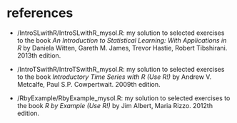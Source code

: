 # references

* /IntroSLwithR/IntroSLwithR_mysol.R:
    my solution to selected exercises to the book
    *An Introduction to Statistical Learning: With Applications in R* 
    by Daniela Witten, Gareth M. James, Trevor Hastie, Robert Tibshirani. 
    2013th edition.

* /IntroTSwithR/IntroTSwithR_mysol.R:
    my solution to selected exercises to the book
    *Introductory Time Series with R (Use R!)* 
    by Andrew V. Metcalfe, Paul S.P. Cowpertwait.
    2009th edition.

* /RbyExample/RbyExample_mysol.R:
    my solution to selected exercises to the book
    *R by Example (Use R!)*
    by Jim Albert, Maria Rizzo.
    2012th edition.